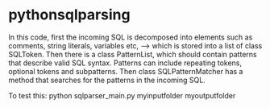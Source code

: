 # pythonsqlparsing
In this code, first the incoming SQL is decomposed into elements such as comments, string literals, variables etc,
--> which is stored into a list of class SQLToken.
Then there is a class PatternList, which should contain patterns that describe valid SQL syntax.
Patterns can include repeating tokens, optional tokens and subpatterns.
Then class SQLPatternMatcher has a method that searches for the patterns in the incoming SQL.

To test this:
python sqlparser_main.py myinputfolder myoutputfolder
